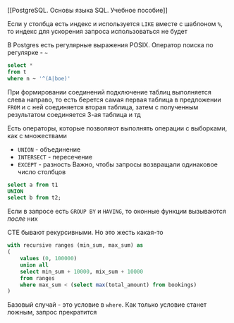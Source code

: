 [[PostgreSQL. Основы языка SQL. Учебное пособие]]

Если у столбца есть индекс и используется `LIKE` вместе с шаблоном `%`, то индекс для ускорения запроса использоваться не будет

В Postgres есть регулярные выражения POSIX. Оператор поиска по регулярке - `~`
```sql
select *
from t
where n ~ '^(A|boe)'
```

При формировании соединений подключение таблиц выполняется слева направо, то есть берется самая первая таблица в предложении `FROM` и с ней соединяется вторая таблица, затем с полученным результатом соединяется 3-ая таблица и тд

Есть операторы, которые позволяют выполнять операции с выборками, как с множествами
- `UNION` - объединение
- `INTERSECT` - пересечение
- `EXCEPT` - разность
Важно, чтобы запросы возвращали одинаковое число столбцов
```sql
select a from t1
UNION
select b from t2;
```

Если в запросе есть `GROUP BY` и `HAVING`, то оконные функции вызываются *после* них

CTE бывают рекурсивными. Но это жесть какая-то
```sql
with recursive ranges (min_sum, max_sum) as
(
	values (0, 100000)
	union all
	select min_sum + 10000, mix_sum + 10000
	from ranges
	where max_sum < (select max(total_amount) from bookings)
)
```
Базовый случай - это условие в `where`. Как только условие станет ложным, запрос прекратится